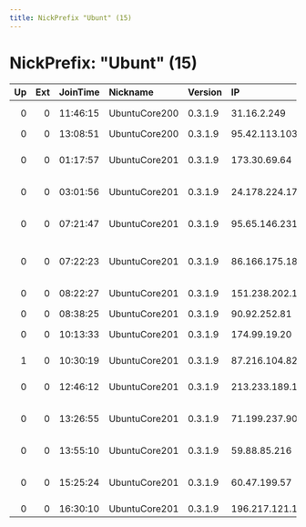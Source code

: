 ```yaml
---
title: NickPrefix "Ubunt" (15)
---
```


# NickPrefix: "Ubunt" (15)

|   Up |   Ext | JoinTime   | Nickname      | Version   | IP              | AS                                      | CC   |   ORp |   Dirp | OS    | Contact   |   eFamMembers |
|-----:|------:|:-----------|:--------------|:----------|:----------------|:----------------------------------------|:-----|------:|-------:|:------|:----------|--------------:|
|    0 |     0 | 11:46:15   | UbuntuCore200 | 0.3.1.9   | 31.16.2.249     | Vodafone Kabel Deutschland GmbH         | de   | 44079 |      0 | Linux | None      |             1 |
|    0 |     0 | 13:08:51   | UbuntuCore200 | 0.3.1.9   | 95.42.113.103   | Vivacom                                 | bg   | 39663 |      0 | Linux | None      |             1 |
|    0 |     0 | 01:17:57   | UbuntuCore201 | 0.3.1.9   | 173.30.69.64    | Mediacom Communications Corp            | us   | 32941 |      0 | Linux | None      |             1 |
|    0 |     0 | 03:01:56   | UbuntuCore201 | 0.3.1.9   | 24.178.224.178  | Charter Communications                  | us   | 42355 |      0 | Linux | None      |             1 |
|    0 |     0 | 07:21:47   | UbuntuCore201 | 0.3.1.9   | 95.65.146.231   | Vodafone Net Iletisim Hizmetleri Anonim | tr   | 45255 |      0 | Linux | None      |             1 |
|    0 |     0 | 07:22:23   | UbuntuCore201 | 0.3.1.9   | 86.166.175.182  | British Telecommunications PLC          | gb   | 43487 |      0 | Linux | None      |             1 |
|    0 |     0 | 08:22:27   | UbuntuCore201 | 0.3.1.9   | 151.238.202.135 | Aria Shatel Company Ltd                 | ir   | 42385 |      0 | Linux | None      |             1 |
|    0 |     0 | 08:38:25   | UbuntuCore201 | 0.3.1.9   | 90.92.252.81    | Orange                                  | fr   | 37577 |      0 | Linux | None      |             1 |
|    0 |     0 | 10:13:33   | UbuntuCore201 | 0.3.1.9   | 174.99.19.20    | Time Warner Cable Internet LLC          | us   | 39941 |      0 | Linux | None      |             1 |
|    1 |     0 | 10:30:19   | UbuntuCore201 | 0.3.1.9   | 87.216.104.82   | Orange Espagne S.A.U.                   | es   | 40709 |      0 | Linux | None      |             1 |
|    0 |     0 | 12:46:12   | UbuntuCore201 | 0.3.1.9   | 213.233.189.124 | Sharif University Of Technology         | ir   | 43095 |      0 | Linux | None      |             1 |
|    0 |     0 | 13:26:55   | UbuntuCore201 | 0.3.1.9   | 71.199.237.90   | Comcast Cable Communications, LLC       | us   | 45963 |      0 | Linux | None      |             1 |
|    0 |     0 | 13:55:10   | UbuntuCore201 | 0.3.1.9   | 59.88.85.216    | National Internet Backbone              | in   | 34595 |      0 | Linux | None      |             1 |
|    0 |     0 | 15:25:24   | UbuntuCore201 | 0.3.1.9   | 60.47.199.57    | NTT Communications Corporation          | jp   | 38449 |      0 | Linux | None      |             1 |
|    0 |     0 | 16:30:10   | UbuntuCore201 | 0.3.1.9   | 196.217.121.18  | MT-MPLS                                 | ma   | 42261 |      0 | Linux | None      |             1 |

